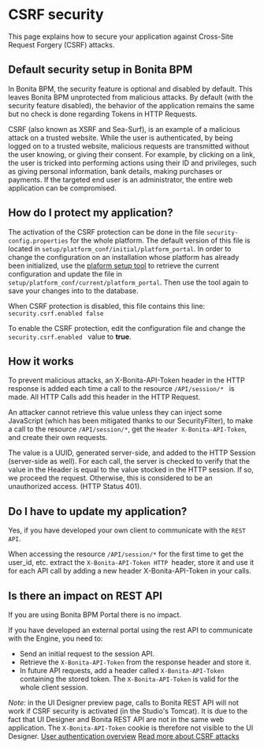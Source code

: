 # CSRF security

This page explains how to secure your application against Cross-Site Request Forgery (CSRF) attacks.

## Default security setup in Bonita BPM

In Bonita BPM, the security feature is optional and disabled by default. This leaves Bonita BPM unprotected from malicious attacks.
By default (with the security feature disabled), the behavior of the application remains the same but no check is done regarding Tokens in HTTP Requests.

CSRF (also known as XSRF and Sea-Surf), is an example of a malicious attack on a trusted website.
While the user is authenticated, by being logged on to a trusted website, malicious requests are transmitted without the user knowing, or giving their consent. 
For example, by clicking on a link, the user is tricked into performing actions using their ID and privileges, such as giving personal information, bank details, making purchases or payments.
If the targeted end user is an administrator, the entire web application can be compromised.

## How do I protect my application?

The activation of the CSRF protection can be done in the file `security-config.properties` for the whole platform.
The default version of this file is located in `setup/platform_conf/initial/platform_portal`. In order to change the configuration on an installation whose platform has already been initialized, use the [plaform setup tool](BonitaBPM_platform_setup.md) to retrieve the current configuration and update the file in `setup/platform_conf/current/platform_portal`. Then use the tool again to save your changes into to the database.

When CSRF protection is disabled, this file contains this line: 
`
security.csrf.enabled false
`

To enable the CSRF protection, edit the configuration file and change the `security.csrf.enabled ` value to **true**.

## How it works

To prevent malicious attacks, an X-Bonita-API-Token header in the HTTP response is added each time a call to the resource `/API/session/* ` is made. 
All HTTP Calls add this header in the HTTP Request.

An attacker cannot retrieve this value unless they can inject some JavaScript (which has been mitigated thanks to our SecurityFilter), to make a call to the resource `/API/session/*`,
get the `Header X-Bonita-API-Token`, and create their own requests.

The value is a UUID, generated server-side, and added to the HTTP Session (server-side as well). 
For each call, the server is checked to verify that the value in the Header is equal to the value stocked in the HTTP session. 
If so, we proceed the request. Otherwise, this is considered to be an unauthorized access. (HTTP Status 401).

## Do I have to update my application?

Yes, if you have developed your own client to communicate with the `REST API`.

When accessing the resource `/API/session/*` for the first time to get the user\_id, etc. extract the `X-Bonita-API-Token HTTP `header,
store it and use it for each API call by adding a new header X-Bonita-API-Token in your calls.

## Is there an impact on REST API

If you are using Bonita BPM Portal there is no impact.

If you have developed an external portal using the rest API to communicate with the Engine, you need to:

* Send an initial request to the session API.
* Retrieve the `X-Bonita-API-Token` from the response header and store it.
* In future API requests, add a header called `X-Bonita-API-Token `containing the stored token. The `X-Bonita-API-Token` is valid for the whole client session.

_Note:_ in the UI Designer preview page, calls to Bonita REST API will not work if CSRF security is activated (in the Studio's Tomcat). It is due to the fact that UI Designer and Bonita REST API are not in the same web application. 
The `X-Bonita-API-Token` cookie is therefore not visible to the UI Designer.
[User authentication overview](user-authentication-overview.md)
[Read more about CSRF attacks](http://www.acunetix.com/websitesecurity/csrf-attacks)
